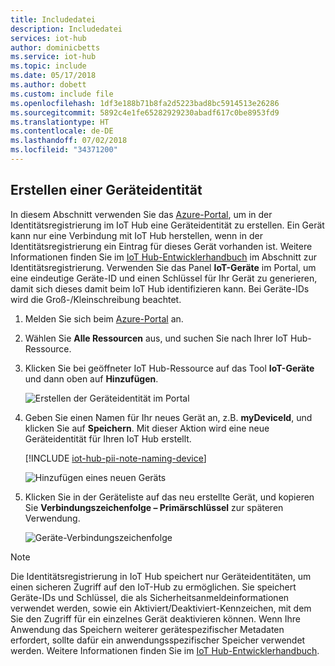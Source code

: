```yaml
---
title: Includedatei
description: Includedatei
services: iot-hub
author: dominicbetts
ms.service: iot-hub
ms.topic: include
ms.date: 05/17/2018
ms.author: dobett
ms.custom: include file
ms.openlocfilehash: 1df3e188b71b8fa2d5223bad8bc5914513e26286
ms.sourcegitcommit: 5892c4e1fe65282929230abadf617c0be8953fd9
ms.translationtype: HT
ms.contentlocale: de-DE
ms.lasthandoff: 07/02/2018
ms.locfileid: "34371200"
---
```

## <a name="create-a-device-identity"></a>Erstellen einer Geräteidentität

In diesem Abschnitt verwenden Sie das [Azure-Portal][lnk-azure-portal], um in der Identitätsregistrierung im IoT Hub eine Geräteidentität zu erstellen. Ein Gerät kann nur eine Verbindung mit IoT Hub herstellen, wenn in der Identitätsregistrierung ein Eintrag für dieses Gerät vorhanden ist. Weitere Informationen finden Sie im [IoT Hub-Entwicklerhandbuch][lnk-devguide-identity] im Abschnitt zur Identitätsregistrierung. Verwenden Sie das Panel **IoT-Geräte** im Portal, um eine eindeutige Geräte-ID und einen Schlüssel für Ihr Gerät zu generieren, damit sich dieses damit beim IoT Hub identifizieren kann. Bei Geräte-IDs wird die Groß-/Kleinschreibung beachtet.

1. Melden Sie sich beim [Azure-Portal][lnk-azure-portal] an.

1. Wählen Sie **Alle Ressourcen** aus, und suchen Sie nach Ihrer IoT Hub-Ressource.

1. Klicken Sie bei geöffneter IoT Hub-Ressource auf das Tool **IoT-Geräte** und dann oben auf **Hinzufügen**. 

    ![Erstellen der Geräteidentität im Portal][img-add-device]

1. Geben Sie einen Namen für Ihr neues Gerät an, z.B. **myDeviceId**, und klicken Sie auf **Speichern**. Mit dieser Aktion wird eine neue Geräteidentität für Ihren IoT Hub erstellt.

   [!INCLUDE [iot-hub-pii-note-naming-device](iot-hub-pii-note-naming-device.md)]

   ![Hinzufügen eines neuen Geräts][img-create-device]

1. Klicken Sie in der Geräteliste auf das neu erstellte Gerät, und kopieren Sie **Verbindungszeichenfolge – Primärschlüssel** zur späteren Verwendung.

    ![Geräte-Verbindungszeichenfolge][img-connection-string]

> [!NOTE]
> Die Identitätsregistrierung in IoT Hub speichert nur Geräteidentitäten, um einen sicheren Zugriff auf den IoT-Hub zu ermöglichen. Sie speichert Geräte-IDs und Schlüssel, die als Sicherheitsanmeldeinformationen verwendet werden, sowie ein Aktiviert/Deaktiviert-Kennzeichen, mit dem Sie den Zugriff für ein einzelnes Gerät deaktivieren können. Wenn Ihre Anwendung das Speichern weiterer gerätespezifischer Metadaten erfordert, sollte dafür ein anwendungsspezifischer Speicher verwendet werden. Weitere Informationen finden Sie im [IoT Hub-Entwicklerhandbuch][lnk-devguide-identity].

<!-- Images. -->
[img-find-iothub]: ./media/iot-hub-get-started-create-device-identity-portal/find-iothub.png
[img-add-device]: ./media/iot-hub-get-started-create-device-identity-portal/create-identity-portal.png
[img-connection-string]: ./media/iot-hub-get-started-create-device-identity-portal/device-connection-string.png
[img-create-device]:./media/iot-hub-get-started-create-device-identity-portal/add-device.png

<!-- Links -->
[lnk-azure-portal]: https://portal.azure.com
[lnk-devguide-identity]: ../articles/iot-hub/iot-hub-devguide-identity-registry.md

